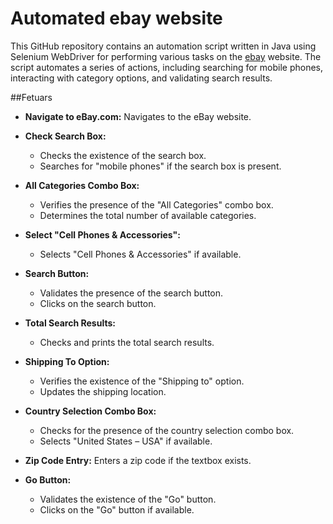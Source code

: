 # Automated ebay website 
This GitHub repository contains an automation script written in Java using Selenium WebDriver for performing various tasks on the [ebay](https://www.ebay.com/) website. The script automates a series of actions, including searching for mobile phones, interacting with category options, and validating search results.

##Fetuars 
- **Navigate to eBay.com:**
  Navigates to the eBay website.

- **Check Search Box:**
  - Checks the existence of the search box.
  - Searches for "mobile phones" if the search box is present.

- **All Categories Combo Box:**
  - Verifies the presence of the "All Categories" combo box.
  - Determines the total number of available categories.

- **Select "Cell Phones & Accessories":**
  - Selects "Cell Phones & Accessories" if available.

- **Search Button:**
  - Validates the presence of the search button.
  - Clicks on the search button.

- **Total Search Results:**
  - Checks and prints the total search results.

- **Shipping To Option:**
  - Verifies the existence of the "Shipping to" option.
  - Updates the shipping location.

- **Country Selection Combo Box:**
  - Checks for the presence of the country selection combo box.
  - Selects "United States – USA" if available.

- **Zip Code Entry:**
  Enters a zip code if the textbox exists.

- **Go Button:**
  - Validates the existence of the "Go" button.
  - Clicks on the "Go" button if available.

